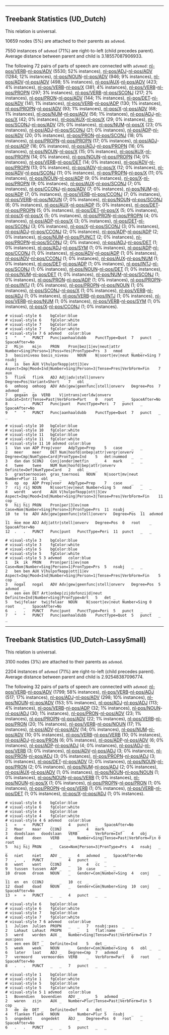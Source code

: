 

--------------------------------------------------------------------------------

## Treebank Statistics (UD_Dutch)

This relation is universal.

10659 nodes (5%) are attached to their parents as `advmod`.

7550 instances of `advmod` (71%) are right-to-left (child precedes parent).
Average distance between parent and child is 3.18557087906933.

The following 72 pairs of parts of speech are connected with `advmod`: [nl-pos/VERB]()-[nl-pos/ADV]() (5530; 52% instances), [nl-pos/ADJ]()-[nl-pos/ADV]() (1284; 12% instances), [nl-pos/NOUN]()-[nl-pos/ADV]() (946; 9% instances), [nl-pos/ADV]()-[nl-pos/ADV]() (498; 5% instances), [nl-pos/AUX]()-[nl-pos/ADV]() (423; 4% instances), [nl-pos/VERB]()-[nl-pos/X]() (381; 4% instances), [nl-pos/VERB]()-[nl-pos/PROPN]() (297; 3% instances), [nl-pos/VERB]()-[nl-pos/SCONJ]() (217; 2% instances), [nl-pos/PRON]()-[nl-pos/ADV]() (144; 1% instances), [nl-pos/DET]()-[nl-pos/ADV]() (141; 1% instances), [nl-pos/VERB]()-[nl-pos/ADP]() (130; 1% instances), [nl-pos/PROPN]()-[nl-pos/ADV]() (93; 1% instances), [nl-pos/X]()-[nl-pos/ADV]() (68; 1% instances), [nl-pos/NUM]()-[nl-pos/ADV]() (56; 1% instances), [nl-pos/ADJ]()-[nl-pos/X]() (42; 0% instances), [nl-pos/AUX]()-[nl-pos/X]() (29; 0% instances), [nl-pos/SCONJ]()-[nl-pos/ADV]() (25; 0% instances), [nl-pos/NUM]()-[nl-pos/X]() (23; 0% instances), [nl-pos/ADJ]()-[nl-pos/SCONJ]() (21; 0% instances), [nl-pos/ADP]()-[nl-pos/ADV]() (20; 0% instances), [nl-pos/PRON]()-[nl-pos/SCONJ]() (18; 0% instances), [nl-pos/PROPN]()-[nl-pos/PROPN]() (17; 0% instances), [nl-pos/ADJ]()-[nl-pos/ADP]() (16; 0% instances), [nl-pos/ADJ]()-[nl-pos/PROPN]() (16; 0% instances), [nl-pos/NOUN]()-[nl-pos/X]() (15; 0% instances), [nl-pos/AUX]()-[nl-pos/PROPN]() (14; 0% instances), [nl-pos/NOUN]()-[nl-pos/PROPN]() (14; 0% instances), [nl-pos/VERB]()-[nl-pos/DET]() (14; 0% instances), [nl-pos/ADV]()-[nl-pos/PROPN]() (13; 0% instances), [nl-pos/ADV]()-[nl-pos/X]() (12; 0% instances), [nl-pos/ADV]()-[nl-pos/SCONJ]() (11; 0% instances), [nl-pos/PROPN]()-[nl-pos/X]() (11; 0% instances), [nl-pos/NOUN]()-[nl-pos/ADP]() (9; 0% instances), [nl-pos/X]()-[nl-pos/PROPN]() (9; 0% instances), [nl-pos/AUX]()-[nl-pos/SCONJ]() (7; 0% instances), [nl-pos/CCONJ]()-[nl-pos/ADV]() (7; 0% instances), [nl-pos/NUM]()-[nl-pos/ADP]() (7; 0% instances), [nl-pos/VERB]()-[nl-pos/CCONJ]() (7; 0% instances), [nl-pos/VERB]()-[nl-pos/NOUN]() (7; 0% instances), [nl-pos/NOUN]()-[nl-pos/SCONJ]() (6; 0% instances), [nl-pos/AUX]()-[nl-pos/ADP]() (5; 0% instances), [nl-pos/DET]()-[nl-pos/PROPN]() (5; 0% instances), [nl-pos/DET]()-[nl-pos/X]() (5; 0% instances), [nl-pos/X]()-[nl-pos/X]() (5; 0% instances), [nl-pos/PRON]()-[nl-pos/PROPN]() (4; 0% instances), [nl-pos/ADP]()-[nl-pos/X]() (3; 0% instances), [nl-pos/DET]()-[nl-pos/SCONJ]() (3; 0% instances), [nl-pos/X]()-[nl-pos/SCONJ]() (3; 0% instances), [nl-pos/ADJ]()-[nl-pos/CCONJ]() (2; 0% instances), [nl-pos/ADP]()-[nl-pos/ADP]() (2; 0% instances), [nl-pos/NUM]()-[nl-pos/PUNCT]() (2; 0% instances), [nl-pos/PROPN]()-[nl-pos/SCONJ]() (2; 0% instances), [nl-pos/ADJ]()-[nl-pos/DET]() (1; 0% instances), [nl-pos/ADJ]()-[nl-pos/SYM]() (1; 0% instances), [nl-pos/ADP]()-[nl-pos/CCONJ]() (1; 0% instances), [nl-pos/ADV]()-[nl-pos/ADP]() (1; 0% instances), [nl-pos/ADV]()-[nl-pos/CCONJ]() (1; 0% instances), [nl-pos/AUX]()-[nl-pos/NUM]() (1; 0% instances), [nl-pos/DET]()-[nl-pos/ADP]() (1; 0% instances), [nl-pos/INTJ]()-[nl-pos/SCONJ]() (1; 0% instances), [nl-pos/NOUN]()-[nl-pos/DET]() (1; 0% instances), [nl-pos/NUM]()-[nl-pos/DET]() (1; 0% instances), [nl-pos/NUM]()-[nl-pos/SCONJ]() (1; 0% instances), [nl-pos/PRON]()-[nl-pos/ADP]() (1; 0% instances), [nl-pos/PROPN]()-[nl-pos/INTJ]() (1; 0% instances), [nl-pos/PROPN]()-[nl-pos/NOUN]() (1; 0% instances), [nl-pos/SCONJ]()-[nl-pos/X]() (1; 0% instances), [nl-pos/VERB]()-[nl-pos/ADJ]() (1; 0% instances), [nl-pos/VERB]()-[nl-pos/INTJ]() (1; 0% instances), [nl-pos/VERB]()-[nl-pos/NUM]() (1; 0% instances), [nl-pos/VERB]()-[nl-pos/SYM]() (1; 0% instances), [nl-pos/X]()-[nl-pos/CCONJ]() (1; 0% instances).


~~~ conllu
# visual-style 6	bgColor:blue
# visual-style 6	fgColor:white
# visual-style 7	bgColor:blue
# visual-style 7	fgColor:white
# visual-style 7 6 advmod	color:blue
1	"	"	PUNCT	Punc|aanhaaldubb	PunctType=Quot	7	punct	_	SpaceAfter=No
2	Mijn	mijn	PRON	Pron|bez|1|ev|neut|attr	Number=Sing|Person=1|Poss=Yes|PronType=Prs	3	nmod	_	_
3	basisniveau	basis_niveau	NOUN	N|soort|ev|neut	Number=Sing	7	nsubj	_	_
4	is	ben	AUX	V|hulpofkopp|ott|3|ev	Aspect=Imp|Mood=Ind|Number=Sing|Person=3|Tense=Pres|VerbForm=Fin	7	aux	_	_
5	flink	flink	ADJ	Adj|adv|stell|onverv	Degree=Pos|Variant=Short	7	obl	_	_
6	omhoog	omhoog	ADV	Adv|gew|geenfunc|stell|onverv	Degree=Pos	7	advmod	_	_
7	gegaan	ga	VERB	V|intrans|verldw|onverv	Subcat=Intr|Tense=Past|VerbForm=Part	0	root	_	SpaceAfter=No
8	.	.	PUNCT	Punc|punt	PunctType=Peri	7	punct	_	SpaceAfter=No
9	"	"	PUNCT	Punc|aanhaaldubb	PunctType=Quot	7	punct	_	_

~~~


~~~ conllu
# visual-style 10	bgColor:blue
# visual-style 10	fgColor:white
# visual-style 11	bgColor:blue
# visual-style 11	fgColor:white
# visual-style 11 10 advmod	color:blue
1	Van	van	ADP	Prep|voor	AdpType=Prep	5	case	_	_
2	meer	meer	DET	Num|hoofd|onbep|attr|vergr|onverv	Degree=Cmp|NumType=Card|PronType=Ind	5	det:nummod	_	_
3	dan	dan	SCONJ	Conj|onder|metfin	_	4	mark	_	_
4	twee	twee	NUM	Num|hoofd|bep|attr|onverv	Definite=Def|NumType=Card	2	obl	_	_
5	grastoernooien	gras_toernooi	NOUN	N|soort|mv|neut	Number=Plur	11	obl	_	_
6	op	op	ADP	Prep|voor	AdpType=Prep	7	case	_	_
7	rij	rij	NOUN	N|soort|ev|neut	Number=Sing	5	nmod	_	_
8	wordt	word	AUX	V|hulpofkopp|ott|3|ev	Aspect=Imp|Mood=Ind|Number=Sing|Person=3|Tense=Pres|VerbForm=Fin	11	cop	_	_
9	hij	hij	PRON	Pron|per|3|ev|nom	Case=Nom|Number=Sing|Person=3|PronType=Prs	11	nsubj	_	_
10	te	te	ADV	Adv|gew|geenfunc|stell|onverv	Degree=Pos	11	advmod	_	_
11	moe	moe	ADJ	Adj|attr|stell|onverv	Degree=Pos	0	root	_	SpaceAfter=No
12	.	.	PUNCT	Punc|punt	PunctType=Peri	11	punct	_	_

~~~


~~~ conllu
# visual-style 3	bgColor:blue
# visual-style 3	fgColor:white
# visual-style 5	bgColor:blue
# visual-style 5	fgColor:white
# visual-style 5 3 advmod	color:blue
1	Ik	ik	PRON	Pron|per|1|ev|nom	Case=Nom|Number=Sing|Person=1|PronType=Prs	5	nsubj	_	_
2	ben	ben	AUX	V|hulpofkopp|ott|1|ev	Aspect=Imp|Mood=Ind|Number=Sing|Person=1|Tense=Pres|VerbForm=Fin	5	cop	_	_
3	nogal	nogal	ADV	Adv|gew|geenfunc|stell|onverv	Degree=Pos	5	advmod	_	_
4	een	een	DET	Art|onbep|zijdofonzijd|neut	Definite=Ind|Number=Sing|PronType=Art	5	det	_	_
5	twijfelaar	twijfelaar	NOUN	N|soort|ev|neut	Number=Sing	0	root	_	SpaceAfter=No
6	.	.	PUNCT	Punc|punt	PunctType=Peri	5	punct	_	_
7	"	"	PUNCT	Punc|aanhaaldubb	PunctType=Quot	5	punct	_	_

~~~




--------------------------------------------------------------------------------

## Treebank Statistics (UD_Dutch-LassySmall)

This relation is universal.

3100 nodes (3%) are attached to their parents as `advmod`.

2204 instances of `advmod` (71%) are right-to-left (child precedes parent).
Average distance between parent and child is 2.92548387096774.

The following 32 pairs of parts of speech are connected with `advmod`: [nl-pos/VERB]()-[nl-pos/ADV]() (1799; 58% instances), [nl-pos/VERB]()-[nl-pos/ADJ]() (517; 17% instances), [nl-pos/ADJ]()-[nl-pos/ADV]() (298; 10% instances), [nl-pos/NOUN]()-[nl-pos/ADV]() (153; 5% instances), [nl-pos/ADJ]()-[nl-pos/ADJ]() (113; 4% instances), [nl-pos/VERB]()-[nl-pos/ADP]() (32; 1% instances), [nl-pos/NOUN]()-[nl-pos/ADJ]() (30; 1% instances), [nl-pos/PRON]()-[nl-pos/ADV]() (23; 1% instances), [nl-pos/PROPN]()-[nl-pos/ADV]() (22; 1% instances), [nl-pos/VERB]()-[nl-pos/PRON]() (20; 1% instances), [nl-pos/VERB]()-[nl-pos/NOUN]() (17; 1% instances), [nl-pos/ADV]()-[nl-pos/ADV]() (14; 0% instances), [nl-pos/NUM]()-[nl-pos/ADV]() (10; 0% instances), [nl-pos/VERB]()-[nl-pos/VERB]() (10; 0% instances), [nl-pos/ADJ]()-[nl-pos/PRON]() (6; 0% instances), [nl-pos/ADP]()-[nl-pos/ADV]() (6; 0% instances), [nl-pos/ADP]()-[nl-pos/ADJ]() (4; 0% instances), [nl-pos/ADJ]()-[nl-pos/VERB]() (3; 0% instances), [nl-pos/ADV]()-[nl-pos/ADJ]() (3; 0% instances), [nl-pos/PRON]()-[nl-pos/ADJ]() (3; 0% instances), [nl-pos/PROPN]()-[nl-pos/ADJ]() (3; 0% instances), [nl-pos/DET]()-[nl-pos/ADV]() (2; 0% instances), [nl-pos/NOUN]()-[nl-pos/PRON]() (2; 0% instances), [nl-pos/NUM]()-[nl-pos/ADJ]() (2; 0% instances), [nl-pos/AUX]()-[nl-pos/ADV]() (1; 0% instances), [nl-pos/NOUN]()-[nl-pos/NOUN]() (1; 0% instances), [nl-pos/NOUN]()-[nl-pos/VERB]() (1; 0% instances), [nl-pos/NOUN]()-[nl-pos/X]() (1; 0% instances), [nl-pos/PROPN]()-[nl-pos/PRON]() (1; 0% instances), [nl-pos/PROPN]()-[nl-pos/VERB]() (1; 0% instances), [nl-pos/VERB]()-[nl-pos/DET]() (1; 0% instances), [nl-pos/X]()-[nl-pos/ADJ]() (1; 0% instances).


~~~ conllu
# visual-style 6	bgColor:blue
# visual-style 6	fgColor:white
# visual-style 4	bgColor:blue
# visual-style 4	fgColor:white
# visual-style 4 6 advmod	color:blue
1	«	«	PUNCT	_	_	4	punct	_	SpaceAfter=No
2	Maar	maar	CCONJ	_	_	4	mark	_	_
3	doodslaan	doodslaan	VERB	_	VerbForm=Inf	4	obj	_	_
4	deed	doen	VERB	_	Number=Sing|Tense=Past|VerbForm=Fin	0	root	_	_
5	hij	hij	PRON	_	Case=Nom|Person=3|PronType=Prs	4	nsubj	_	_
6	niet	niet	ADV	_	_	4	advmod	_	SpaceAfter=No
7	,	,	PUNCT	_	_	4	punct	_	_
8	want	want	CCONJ	_	_	4	cc	_	_
9	tussen	tussen	ADP	_	_	10	case	_	_
10	droom	droom	NOUN	_	Gender=Com|Number=Sing	4	conj	_	_
11	en	en	CCONJ	_	_	10	cc	_	_
12	daad	daad	NOUN	_	Gender=Com|Number=Sing	10	conj	_	SpaceAfter=No
13	»	»	PUNCT	_	_	4	punct	_	_

~~~


~~~ conllu
# visual-style 6	bgColor:blue
# visual-style 6	fgColor:white
# visual-style 7	bgColor:blue
# visual-style 7	fgColor:white
# visual-style 7 6 advmod	color:blue
1	Julien	Julien	PROPN	_	_	7	nsubj:pass	_	_
2	Lahaut	Lahaut	PROPN	_	_	1	flat:name	_	_
3	werd	worden	AUX	_	Number=Sing|Tense=Past|VerbForm=Fin	7	aux:pass	_	_
4	een	een	DET	_	Definite=Ind	5	det	_	_
5	week	week	NOUN	_	Gender=Com|Number=Sing	6	obl	_	_
6	later	laat	ADJ	_	Degree=Cmp	7	advmod	_	_
7	vermoord	vermoorden	VERB	_	VerbForm=Part	0	root	_	SpaceAfter=No
8	.	.	PUNCT	_	_	7	punct	_	_

~~~


~~~ conllu
# visual-style 1	bgColor:blue
# visual-style 1	fgColor:white
# visual-style 5	bgColor:blue
# visual-style 5	fgColor:white
# visual-style 5 1 advmod	color:blue
1	Bovendien	bovendien	ADV	_	_	5	advmod	_	_
2	waren	zijn	AUX	_	Number=Plur|Tense=Past|VerbForm=Fin	5	cop	_	_
3	de	de	DET	_	Definite=Def	4	det	_	_
4	flanken	flank	NOUN	_	Number=Plur	5	nsubj	_	_
5	ongedekt	ongedekt	ADJ	_	Degree=Pos	0	root	_	SpaceAfter=No
6	.	.	PUNCT	_	_	5	punct	_	_

~~~


